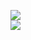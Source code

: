 [![](https://img.shields.io/badge/Made%20With-Github%20Spray-lightgrey.svg?style=for-the-badge&logo=github)](https://github.com/Annihil/github-spray#6437)  
[![](https://i.imgur.com/2DrTn0Z.gif)](https://github.com/Annihil/github-spray)
